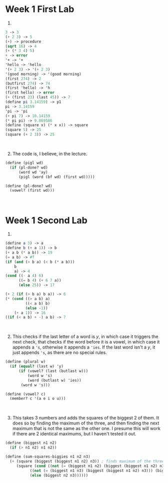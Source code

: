 
# Week 1 First Lab
1.
```scheme
3 -> 3
(+ 2 3) -> 5
(+) -> procedure
(sqrt 16) -> 4
(+ (* 3 4) 5)
+ -> error
'+ -> '+
'hello -> 'hello
'(+ 2 3) -> '(+ 2 3)
'(good morning) -> '(good morning)
(first 274) -> 2
(butfirst 274) -> 74
(first 'hello) -> 'h
(first hello) -> error
(+ (first 23) (last 45)) -> 7
(define pi 3.14159) -> p1
pi -> 3.14159
'pi -> 'pi
(+ pi 7) -> 10.14159
(* pi pi) -> 9.869586
(define (square x) (* x x)) -> square
(square 5) -> 25
(square (+ 2 3)) -> 25
```
&nbsp;

2. The code is, I believe, in the lecture.
```scheme
(define (pigl wd)
  (if (pl-done? wd)
      (word wd 'ay)
      (pigl (word (bf wd) (first wd)))))

(define (pl-done? wd)
  (vowel? (first wd)))
```
&nbsp;

# Week 1 Second Lab
1.
```scheme
(define a 3) -> a
(define b (+ a 1)) -> b
(+ a b (* a b)) -> 19
(= a b) -> #f
(if (and (> b a) (< b (* a b)))
    b
    a) -> 4
(cond ((- a 4) 6)
      ((= b 4) (+ 6 7 a))
      (else 25)) -> 17

(+ 2 (if (> b a) b a)) -> 6
(* (cond ((> a b) a)
         ((< a b) b)
         (else -1))
    (+ a 1)) -> 16
((if (< a b) + -) a b) -> 7
```
&nbsp;

2. This checks if the last letter of a word is *y*, in which case it triggers the next check, that checks if the word before it is a vowel, in which case it appends a `'s`, otherwise it appends a `'ies`. If the last word isn't a *y*, it just appends `'s`, as there are no special rules.
```scheme
(define (plural w)
  (if (equal? (last w) 'y)
      (if (vowel? (last (butlast w)))
          (word w 's)
          (word (butlast w) 'ies))
       (word w 's)))

(define (vowel? c)
  (member? c '(a e i o u)))
```
&nbsp;

3. This takes 3 numbers and adds the squares of the biggest 2 of them. It does so by finding the maximum of the three, and then finding the next maximum that is not the same as the other one. I presume this will work if there are 2 identical maximums, but I haven't tested it out.
```scheme
(define (biggest n1 n2)
  (if (> n1 n2) n1 n2))

(define (sum-squares-biggies n1 n2 n3)
  (+ (square (biggest (biggest n1 n2) n3)) ; finds maximum of the three
     (square (cond ((not (= (biggest n1 n2) (biggest (biggest n1 n2) n3))) (biggest n1 n2))
           ((not (= (biggest n1 n3) (biggest (biggest n1 n2) n3))) (biggest n1 n3))
           (else (biggest n2 n3))))))
```
